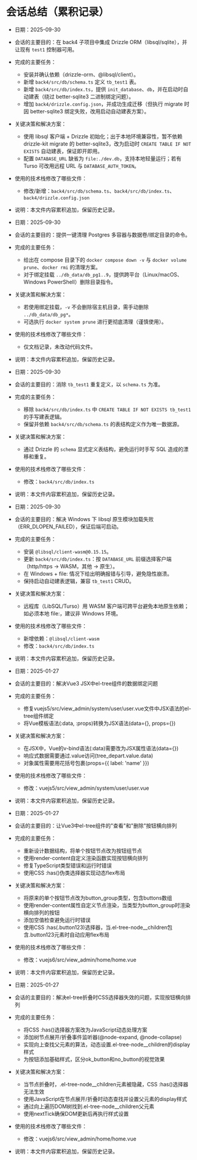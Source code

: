 # 会话总结（累积记录）

- 日期：2025-09-30
- 会话的主要目的：在 back4 子项目中集成 Drizzle ORM（libsql/sqlite），并让现有 `test1` 控制器可用。
- 完成的主要任务：
  - 安装并确认依赖（drizzle-orm、@libsql/client）。
  - 新增 `back4/src/db/schema.ts` 定义 `tb_test1` 表。
  - 新增 `back4/src/db/index.ts`，提供 `init_database`、`db`，并在启动时自动建表（绕过 better-sqlite3 二进制绑定问题）。
  - 增加 `back4/drizzle.config.json`，并成功生成迁移（但执行 migrate 时因 better-sqlite3 绑定失败，改用启动自动建表方案）。
- 关键决策和解决方案：
  - 使用 libsql 客户端 + Drizzle 初始化；出于本地环境兼容性，暂不依赖 drizzle-kit migrate 的 better-sqlite3，改为启动时 `CREATE TABLE IF NOT EXISTS` 自动建表，保证即开即用。
  - 配置 `DATABASE_URL` 缺省为 `file:./dev.db`，支持本地轻量运行；若有 Turso 可改用远程 URL 与 `DATABASE_AUTH_TOKEN`。
- 使用的技术栈修改了哪些文件：
  - 修改/新增：`back4/src/db/schema.ts`、`back4/src/db/index.ts`、`back4/drizzle.config.json`
- 说明：本文件内容累积追加，保留历史记录。

- 日期：2025-09-30
- 会话的主要目的：提供一键清理 Postgres 多容器与数据卷/绑定目录的命令。
- 完成的主要任务：
  - 给出在 compose 目录下的 `docker compose down -v` 与 `docker volume prune`、`docker rmi` 的清理方案。
  - 对于绑定挂载 `../db_data/db_pg1..9`，提供跨平台（Linux/macOS、Windows PowerShell）删除目录指令。
- 关键决策和解决方案：
  - 若使用绑定挂载，`-v` 不会删除宿主机目录，需手动删除 `../db_data/db_pg*`。
  - 可选执行 `docker system prune` 进行更彻底清理（谨慎使用）。
- 使用的技术栈修改了哪些文件：
  - 仅文档记录，未改动代码文件。
- 说明：本文件内容累积追加，保留历史记录。

- 日期：2025-09-30
- 会话的主要目的：消除 `tb_test1` 重复定义，以 `schema.ts` 为准。
- 完成的主要任务：
  - 移除 `back4/src/db/index.ts` 中 `CREATE TABLE IF NOT EXISTS tb_test1` 的手写建表逻辑。
  - 保留并依赖 `back4/src/db/schema.ts` 的表结构定义作为唯一数据源。
- 关键决策和解决方案：
  - 通过 Drizzle 的 `schema` 显式定义表结构，避免运行时手写 SQL 造成的漂移和重复。
- 使用的技术栈修改了哪些文件：
  - 修改：`back4/src/db/index.ts`
- 说明：本文件内容累积追加，保留历史记录。

- 日期：2025-09-30
- 会话的主要目的：解决 Windows 下 libsql 原生模块加载失败（ERR_DLOPEN_FAILED），保证后端可启动。
- 完成的主要任务：
  - 安装 `@libsql/client-wasm@0.15.15`。
  - 更新 `back4/src/db/index.ts`：按 `DATABASE_URL` 前缀选择客户端（http/https -> WASM，其他 -> 原生）。
  - 在 Windows + file: 情况下给出明确报错与引导，避免隐性崩溃。
  - 保持启动自动建表逻辑，兼容 `tb_test1` CRUD。
- 关键决策和解决方案：
  - 远程库（LibSQL/Turso）用 WASM 客户端可跨平台避免本地原生依赖；如必须本地 file:，建议非 Windows 环境。
- 使用的技术栈修改了哪些文件：
  - 新增依赖：`@libsql/client-wasm`
  - 修改：`back4/src/db/index.ts`
- 说明：本文件内容累积追加，保留历史记录。

- 日期：2025-01-27
- 会话的主要目的：解决Vue3 JSX中el-tree组件的数据绑定问题
- 完成的主要任务：
  - 修复vuejs5/src/view_admin/system/user/user.vue文件中JSX语法的el-tree组件绑定
  - 将Vue模板语法(:data, :props)转换为JSX语法(data={}, props={})
- 关键决策和解决方案：
  - 在JSX中，Vue的v-bind语法(:data)需要改为JSX属性语法(data={})
  - 响应式数据需要通过.value访问(tree_depart.value.data)
  - 对象属性需要用花括号包裹(props={{ label: 'name' }})
- 使用的技术栈修改了哪些文件：
  - 修改：vuejs5/src/view_admin/system/user/user.vue
- 说明：本文件内容累积追加，保留历史记录。

- 日期：2025-01-27
- 会话的主要目的：让Vue3中el-tree组件的"查看"和"删除"按钮横向排列
- 完成的主要任务：
  - 重新设计数据结构，将单个按钮节点改为按钮组节点
  - 使用render-content自定义渲染函数实现按钮横向排列
  - 修复TypeScript类型错误和运行时错误
  - 使用CSS :has()伪类选择器实现动态flex布局
- 关键决策和解决方案：
  - 将原来的单个按钮节点改为button_group类型，包含buttons数组
  - 使用render-content属性自定义节点渲染，当类型为button_group时渲染横向排列的按钮
  - 添加空值检查避免运行时错误
  - 使用CSS :has(.button123)选择器，当.el-tree-node__children包含.button123元素时自动应用flex布局
- 使用的技术栈修改了哪些文件：
  - 修改：vuejs6/src/view_admin/home/home.vue
- 说明：本文件内容累积追加，保留历史记录。

- 日期：2025-01-27
- 会话的主要目的：解决el-tree折叠时CSS选择器失效的问题，实现按钮横向排列
- 完成的主要任务：
  - 将CSS :has()选择器方案改为JavaScript动态处理方案
  - 添加树节点展开/折叠事件监听器(@node-expand, @node-collapse)
  - 实现向上查找父元素的算法，动态设置.el-tree-node__children的display样式
  - 为按钮添加基础样式，区分ok_button和no_button的视觉效果
- 关键决策和解决方案：
  - 当节点折叠时，.el-tree-node__children元素被隐藏，CSS :has()选择器无法生效
  - 使用JavaScript在节点展开/折叠时动态查找并设置父元素的display样式
  - 通过向上遍历DOM树找到.el-tree-node__children父元素
  - 使用nextTick确保DOM更新后再执行样式设置
- 使用的技术栈修改了哪些文件：
  - 修改：vuejs6/src/view_admin/home/home.vue
- 说明：本文件内容累积追加，保留历史记录。